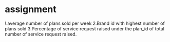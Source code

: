 # assignment

!.average number of plans sold per week
2.Brand id with highest number of plans sold
3.Percentage of service request raised under the plan_id of total number of service request raised.
